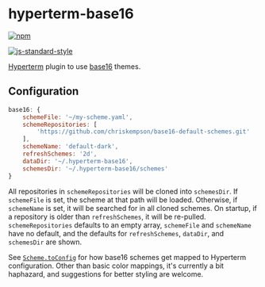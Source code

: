 # hyperterm-base16
[![npm][npm-image]][npm-url]

[npm-image]: https://img.shields.io/npm/v/hyperterm-base16.svg
[npm-url]: https://npmjs.org/package/hyperterm-base16

[![js-standard-style](https://cdn.rawgit.com/feross/standard/master/badge.svg)](http://standardjs.com)

[Hyperterm](hyperterm) plugin to use [base16](base16) themes.

## Configuration

```javascript
base16: {
    schemeFile: '~/my-scheme.yaml',
    schemeRepositories: [
        'https://github.com/chriskempson/base16-default-schemes.git'
    ],
    schemeName: 'default-dark',
    refreshSchemes: '2d',
    dataDir: '~/.hyperterm-base16',
    schemesDir: '~/.hyperterm-base16/schemes'
}
```

All repositories in `schemeRepositories` will be cloned into `schemesDir`. If `schemeFile` is set, the scheme at that path
will be loaded. Otherwise, if `schemeName` is set, it will be searched for in all cloned schemes. On startup, if a repository is
older than `refreshSchemes`, it will be re-pulled. `schemeRepositories` defaults to an empty array, `schemeFile` and `schemeName` have
no default, and the defaults for `refreshSchemes`, `dataDir`, and `schemesDir` are shown.

See [`Scheme.toConfig`](src/scheme.js) for how base16 schemes get mapped to Hyperterm configuration. Other than basic color mappings,
it's currently a bit haphazard, and suggestions for better styling are welcome. 

[hyperterm]: https://hyperterm.org/
[base16]: http://chriskempson.com/projects/base16/